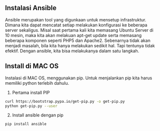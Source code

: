 ## Instalasi Ansible


Ansible merupakan tool yang digunkaan untuk mensetup infrastruktur. Dimana kita dapat mencatat setiap melakukan konfigurasi ke beberapa server sekaligus. Misal saat pertama kali kita memasang Ubuntu Server di 10 mesin, maka kita akan melakuan apt-get update serta memasang beberapa komponen seperti PHP5 dan Apache2. Sebenarnya tidak akan menjadi masalah, bila kita hanya melakukan sedikit hal. Tapi tentunya tidak efektif. Dengan ansible, kita bisa melakukanya dalam satu langkah.

## Install di MAC OS

Instalasi di MAC OS, menggunakan pip. Untuk menjalankan pip kita harus memiliki python terlebih dahulu.
1. Pertama install PIP
```sh
curl https://bootstrap.pypa.io/get-pip.py -o get-pip.py
python get-pip.py --user
```

2. Install ansible dengan pip
```sh
pip install ansible
```
